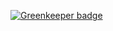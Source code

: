 

[![Greenkeeper badge](https://badges.greenkeeper.io/mikeal/level-lucass.svg)](https://greenkeeper.io/)